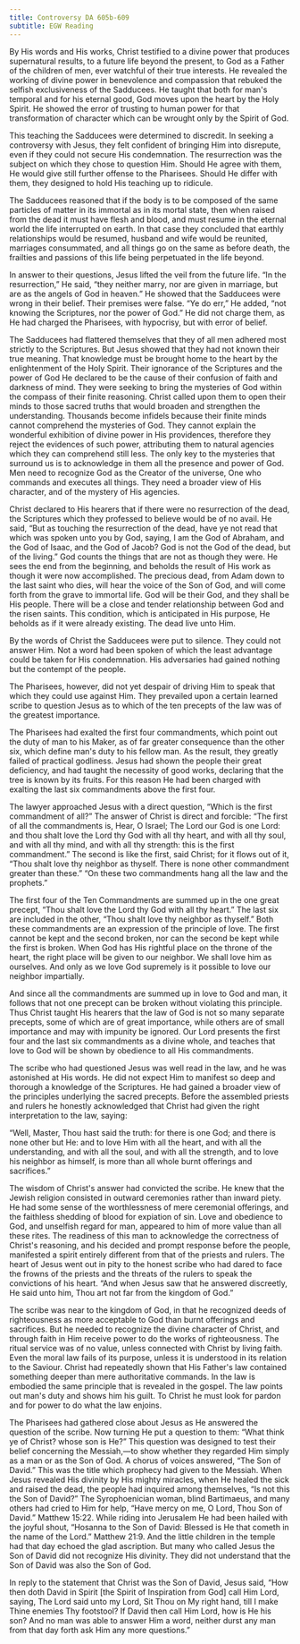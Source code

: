 ```yaml
---
title: Controversy DA 605b-609
subtitle: EGW Reading
---
```


By His words and His works, Christ testified to a divine power that produces supernatural results, to a future life beyond the present, to God as a Father of the children of men, ever watchful of their true interests. He revealed the working of divine power in benevolence and compassion that rebuked the selfish exclusiveness of the Sadducees. He taught that both for man's temporal and for his eternal good, God moves upon the heart by the Holy Spirit. He showed the error of trusting to human power for that transformation of character which can be wrought only by the Spirit of God.

This teaching the Sadducees were determined to discredit. In seeking a controversy with Jesus, they felt confident of bringing Him into disrepute, even if they could not secure His condemnation. The resurrection was the subject on which they chose to question Him. Should He agree with them, He would give still further offense to the Pharisees. Should He differ with them, they designed to hold His teaching up to ridicule.

The Sadducees reasoned that if the body is to be composed of the same particles of matter in its immortal as in its mortal state, then when raised from the dead it must have flesh and blood, and must resume in the eternal world the life interrupted on earth. In that case they concluded that earthly relationships would be resumed, husband and wife would be reunited, marriages consummated, and all things go on the same as before death, the frailties and passions of this life being perpetuated in the life beyond.

In answer to their questions, Jesus lifted the veil from the future life. “In the resurrection,” He said, “they neither marry, nor are given in marriage, but are as the angels of God in heaven.” He showed that the Sadducees were wrong in their belief. Their premises were false. “Ye do err,” He added, “not knowing the Scriptures, nor the power of God.” He did not charge them, as He had charged the Pharisees, with hypocrisy, but with error of belief.

The Sadducees had flattered themselves that they of all men adhered most strictly to the Scriptures. But Jesus showed that they had not known their true meaning. That knowledge must be brought home to the heart by the enlightenment of the Holy Spirit. Their ignorance of the Scriptures and the power of God He declared to be the cause of their confusion of faith and darkness of mind. They were seeking to bring the mysteries of God within the compass of their finite reasoning. Christ called upon them to open their minds to those sacred truths that would broaden and strengthen the understanding. Thousands become infidels because their finite minds cannot comprehend the mysteries of God. They cannot explain the wonderful exhibition of divine power in His providences, therefore they reject the evidences of such power, attributing them to natural agencies which they can comprehend still less. The only key to the mysteries that surround us is to acknowledge in them all the presence and power of God. Men need to recognize God as the Creator of the universe, One who commands and executes all things. They need a broader view of His character, and of the mystery of His agencies.

Christ declared to His hearers that if there were no resurrection of the dead, the Scriptures which they professed to believe would be of no avail. He said, “But as touching the resurrection of the dead, have ye not read that which was spoken unto you by God, saying, I am the God of Abraham, and the God of Isaac, and the God of Jacob? God is not the God of the dead, but of the living.” God counts the things that are not as though they were. He sees the end from the beginning, and beholds the result of His work as though it were now accomplished. The precious dead, from Adam down to the last saint who dies, will hear the voice of the Son of God, and will come forth from the grave to immortal life. God will be their God, and they shall be His people. There will be a close and tender relationship between God and the risen saints. This condition, which is anticipated in His purpose, He beholds as if it were already existing. The dead live unto Him.

By the words of Christ the Sadducees were put to silence. They could not answer Him. Not a word had been spoken of which the least advantage could be taken for His condemnation. His adversaries had gained nothing but the contempt of the people.

The Pharisees, however, did not yet despair of driving Him to speak that which they could use against Him. They prevailed upon a certain learned scribe to question Jesus as to which of the ten precepts of the law was of the greatest importance.

The Pharisees had exalted the first four commandments, which point out the duty of man to his Maker, as of far greater consequence than the other six, which define man's duty to his fellow man. As the result, they greatly failed of practical godliness. Jesus had shown the people their great deficiency, and had taught the necessity of good works, declaring that the tree is known by its fruits. For this reason He had been charged with exalting the last six commandments above the first four.

The lawyer approached Jesus with a direct question, “Which is the first commandment of all?” The answer of Christ is direct and forcible: “The first of all the commandments is, Hear, O Israel; The Lord our God is one Lord: and thou shalt love the Lord thy God with all thy heart, and with all thy soul, and with all thy mind, and with all thy strength: this is the first commandment.” The second is like the first, said Christ; for it flows out of it, “Thou shalt love thy neighbor as thyself. There is none other commandment greater than these.” “On these two commandments hang all the law and the prophets.”

The first four of the Ten Commandments are summed up in the one great precept, “Thou shalt love the Lord thy God with all thy heart.” The last six are included in the other, “Thou shalt love thy neighbor as thyself.” Both these commandments are an expression of the principle of love. The first cannot be kept and the second broken, nor can the second be kept while the first is broken. When God has His rightful place on the throne of the heart, the right place will be given to our neighbor. We shall love him as ourselves. And only as we love God supremely is it possible to love our neighbor impartially.

And since all the commandments are summed up in love to God and man, it follows that not one precept can be broken without violating this principle. Thus Christ taught His hearers that the law of God is not so many separate precepts, some of which are of great importance, while others are of small importance and may with impunity be ignored. Our Lord presents the first four and the last six commandments as a divine whole, and teaches that love to God will be shown by obedience to all His commandments.

The scribe who had questioned Jesus was well read in the law, and he was astonished at His words. He did not expect Him to manifest so deep and thorough a knowledge of the Scriptures. He had gained a broader view of the principles underlying the sacred precepts. Before the assembled priests and rulers he honestly acknowledged that Christ had given the right interpretation to the law, saying:

“Well, Master, Thou hast said the truth: for there is one God; and there is none other but He: and to love Him with all the heart, and with all the understanding, and with all the soul, and with all the strength, and to love his neighbor as himself, is more than all whole burnt offerings and sacrifices.”

The wisdom of Christ's answer had convicted the scribe. He knew that the Jewish religion consisted in outward ceremonies rather than inward piety. He had some sense of the worthlessness of mere ceremonial offerings, and the faithless shedding of blood for expiation of sin. Love and obedience to God, and unselfish regard for man, appeared to him of more value than all these rites. The readiness of this man to acknowledge the correctness of Christ's reasoning, and his decided and prompt response before the people, manifested a spirit entirely different from that of the priests and rulers. The heart of Jesus went out in pity to the honest scribe who had dared to face the frowns of the priests and the threats of the rulers to speak the convictions of his heart. “And when Jesus saw that he answered discreetly, He said unto him, Thou art not far from the kingdom of God.”

The scribe was near to the kingdom of God, in that he recognized deeds of righteousness as more acceptable to God than burnt offerings and sacrifices. But he needed to recognize the divine character of Christ, and through faith in Him receive power to do the works of righteousness. The ritual service was of no value, unless connected with Christ by living faith. Even the moral law fails of its purpose, unless it is understood in its relation to the Saviour. Christ had repeatedly shown that His Father's law contained something deeper than mere authoritative commands. In the law is embodied the same principle that is revealed in the gospel. The law points out man's duty and shows him his guilt. To Christ he must look for pardon and for power to do what the law enjoins.

The Pharisees had gathered close about Jesus as He answered the question of the scribe. Now turning He put a question to them: “What think ye of Christ? whose son is He?” This question was designed to test their belief concerning the Messiah,—to show whether they regarded Him simply as a man or as the Son of God. A chorus of voices answered, “The Son of David.” This was the title which prophecy had given to the Messiah. When Jesus revealed His divinity by His mighty miracles, when He healed the sick and raised the dead, the people had inquired among themselves, “Is not this the Son of David?” The Syrophoenician woman, blind Bartimaeus, and many others had cried to Him for help, “Have mercy on me, O Lord, Thou Son of David.” Matthew 15:22. While riding into Jerusalem He had been hailed with the joyful shout, “Hosanna to the Son of David: Blessed is He that cometh in the name of the Lord.” Matthew 21:9. And the little children in the temple had that day echoed the glad ascription. But many who called Jesus the Son of David did not recognize His divinity. They did not understand that the Son of David was also the Son of God.

In reply to the statement that Christ was the Son of David, Jesus said, “How then doth David in Spirit \[the Spirit of Inspiration from God\] call Him Lord, saying, The Lord said unto my Lord, Sit Thou on My right hand, till I make Thine enemies Thy footstool? If David then call Him Lord, how is He his son? And no man was able to answer Him a word, neither durst any man from that day forth ask Him any more questions.”
